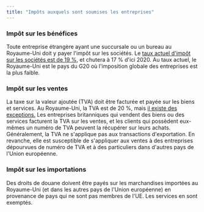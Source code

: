 ```yaml
---
title: "Impôts auxquels sont soumises les entreprises"
---
```

### Impôt sur les bénéfices

Toute entreprise étrangère ayant une succursale ou un bureau au Royaume-Uni doit y payer l'impôt sur les sociétés. Le [taux actuel d'impôt sur les sociétés est de 19 %](https://www.gov.uk/corporation-tax-rates/rates), et chutera à 17 % d'ici 2020. Au taux actuel, le Royaume-Uni est le pays du G20 où l'imposition globale des entreprises est la plus faible. 

### Impôt sur les ventes

La taxe sur la valeur ajoutée (TVA) doit être facturée et payée sur les biens et services. Au Royaume-Uni, la TVA est de 20 %, mais [il existe des exceptions.](https://www.gov.uk/guidance/rates-of-vat-on-different-goods-and-services) Les entreprises britanniques qui vendent des biens ou des services facturent la TVA sur les ventes, et les clients qui possèdent eux-mêmes un numéro de TVA peuvent la récupérer sur leurs achats.  
Généralement, la TVA ne s'applique pas aux transactions d'exportation. En revanche, elle est susceptible de s'appliquer aux ventes à des entreprises dépourvues de numéro de TVA et à des particuliers dans d'autres pays de l'Union européenne. 

### Impôt sur les importations

Des droits de douane doivent être payés sur les marchandises importées au Royaume-Uni (et dans les autres pays de l'Union européenne) en provenance de pays qui ne sont pas membres de l'UE. Les services en sont exemptés.
